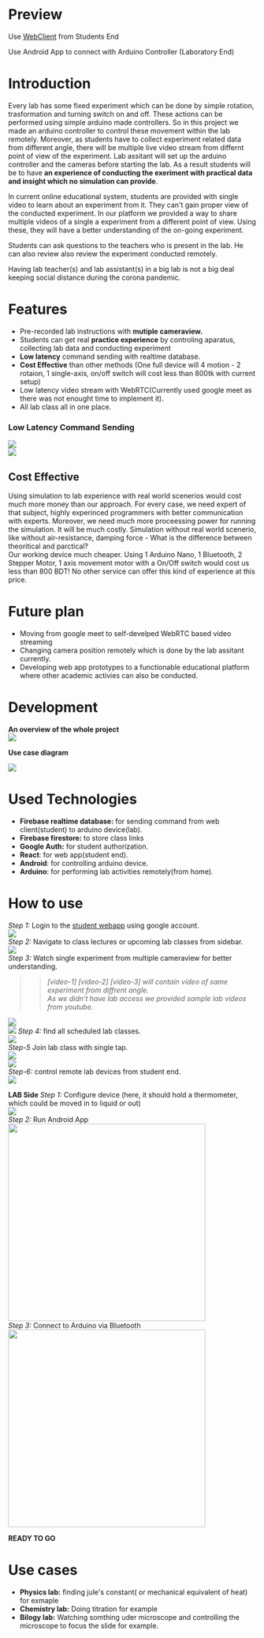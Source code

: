 # Preview

Use [WebClient](https://telecommand.netlify.app/) from Students End

Use Android App to connect with Arduino Controller (Laboratory End)

# Introduction

Every lab has some fixed experiment which can be done by simple rotation, trasformation and turning switch on and off. These actions can be performed using simple arduino made controllers. So in this project we made an arduino controller to control these movement within the lab remotely. Moreover, as students have to collect experiment related data from different angle, there will be multiple live video stream from differnt point of view of the experiment. Lab assitant will set up the arduino controller and the cameras before starting the lab. As a result students will be to have __an experience of conducting the exeriment with practical data and insight which no simulation can provide__.  

In current online educational system, students are provided with single video to learn about an experiment from it. They can't gain proper view of the conducted experiment. In our platform we provided a way to share multiple videos of a single a experiment from a different point of view. Using these, they will have a better understanding of the on-going experiment.  

Students can ask questions to the teachers who is present in the lab. He can also review also review the experiment conducted remotely.  

Having lab teacher(s) and lab assistant(s) in a big lab is not a big deal keeping social distance during the corona pandemic.

# Features

- Pre-recorded lab instructions with __mutiple cameraview.__
- Students can get real __practice experience__ by controling aparatus, collecting lab data and conducting experiment
- __Low latency__ command sending with realtime database.  
- __Cost Effective__ than other methods (One full device will 4 motion - 2 rotaion, 1 single-axis, on/off switch will cost less than 800tk with current setup)  
- Low latency video stream with WebRTC(Currently used google meet as there was not enought time to implement it).  
- All lab class all in one place.

### Low Latency Command Sending
![](https://i.ibb.co/kDJzG05/ezgif-com-gif-maker-2.gif)  
![](https://i.ibb.co/mNNVFpj/ezgif-com-gif-maker.gif)  

## Cost Effective
Using simulation to lab experience with real world scenerios would cost much more money than our approach. For every case, we need expert of that subject, highly experinced programmers with better communication with experts. Moreover, we need much more proceessing power for running the simulation. It will be much costly. Simulation without real world scenerio, like without air-resistance, damping force - What is the difference between theoritical and parctical?  
Our working device much cheaper. Using 1 Arduino Nano, 1 Bluetooth, 2 Stepper Motor, 1 axis movement motor with a On/Off switch would cost us less than 800 BDT! No other service can offer this kind of experience at this price.

# Future plan

- Moving from google meet to self-develped WebRTC based video streaming
- Changing camera position remotely which is done by the lab assitant currently.
- Developing web app prototypes to a functionable educational platform where other academic activies can also be conducted.

# Development

__An overview of the whole project__   
![](https://i.ibb.co/BwjNtvK/Hack-the-verse.png)  

__Use case diagram__  

![](https://i.ibb.co/StSppfy/Use-Case-Diagram.png)

# Used Technologies

-  __Firebase realtime database:__ for sending command from web client(student) to arduino device(lab).
- __Firebase firestore:__ to store class links
- __Google Auth:__ for student authorization.
- __React__: for web app(student end).
- __Android__: for controlling arduino device.
- __Arduino__: for performing lab activities remotely(from home).

# How to use

_Step 1:_ Login to the [student webapp](https://telecommand.netlify.app/) using google account.  
![](https://i.ibb.co/wSQRJ0k/image.png)  
_Step 2:_ Navigate to class lectures or upcoming lab classes from sidebar.  
![](https://i.ibb.co/ZKNZjqd/image.png)  
_Step 3:_ Watch single experiment from multiple cameraview for better understanding.   

>> _\[video-1] \[video-2] \[video-3] will contain video of same experiment from diffrent angle.  
>> As we didn't have lab access we provided sample lab videos from youtube._   


![](https://i.ibb.co/CKPtGzt/image.png)  
![](https://i.ibb.co/dcpQ1x9/image.png) 
_Step 4:_ find all scheduled lab classes.  
![](https://i.ibb.co/xq10X34/image.png)  
_Step-5_ Join lab class with single tap.  
![](https://i.ibb.co/zZmxFj2/image.png)  
![](https://i.ibb.co/4t047w2/image.png)  
_Step-6:_ control remote lab devices from student end.  
![](https://i.ibb.co/5WNNmps/image.png)  

__LAB Side__
_Step 1:_ Configure device (here, it should hold a thermometer, which could be moved in to liquid or out)  
![](https://i.ibb.co/5sHMh2w/IMG-20201115-034144.jpg)  
_Step 2:_ Run Android App  
<img src="https://i.ibb.co/pK2YH1C/Screenshot-2020-11-15-04-24-30-138-com-engliplan-telelabclient.jpg" height=400>  
_Step 3:_ Connect to Arduino via Bluetooth  
<img src="https://i.ibb.co/jVcVvfF/Screenshot-2020-11-15-04-24-16-364-com-engliplan-telelabclient.jpg" height=400>  

__READY TO GO__

# Use cases
- __Physics lab:__ finding jule's constant( or mechanical equivalent of heat)  for exmaple
- __Chemistry lab:__ Doing titration for example
- __Bilogy lab:__ Watching somthing uder microscope and controlling the microscope to focus the slide for example. 
